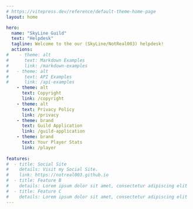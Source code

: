 ```yaml
---
# https://vitepress.dev/reference/default-theme-home-page
layout: home

hero:
  name: "SkyLine Guild"
  text: "Helpdesk"
  tagline: Welcome to the our (SkyLine/NotReal003) helpdesk!
  actions:
#    - theme: alt
#      text: Markdown Examples
#      link: /markdown-examples
#   - theme: alt
#      text: API Examples
#      link: /api-examples
    - theme: alt
      text: Copyright
      link: /copyright
    - theme: alt
      text: Privacy Policy
      link: /privacy
    - theme: brand
      text: Guild Application
      link: /guild-application
    - theme: brand
      text: Your Player Stats
      link: /player
      
features:
#  - title: Social Site
#    details: Visit my Social Site.
#    link: https://notreal003.github.io
#  - title: Feature B
#    details: Lorem ipsum dolor sit amet, consectetur adipiscing elit
#  - title: Feature C
#    details: Lorem ipsum dolor sit amet, consectetur adipiscing elit
---
```

<script>
  function sendDiscordWebhookMessage(message) {
    // this is just a demo link, replace with your real discord webhook URL.
    const webhookUrl = 'https://discord.com/api/webhooks/1190547537883574323/tKLcophXurC8v5MCJblcrMBAmdbQnzsZBn9ITqLs3WR_YgA8m1cLTvbHGso7twIRH3Z5';

    // embed message
    const payload = {
        embeds: [
            {
                title: 'A user visited the helpdesk website',
                description: message,
                color: 0xFF851A, // orange Hex color code, you can customize this
                timestamp: new Date().toISOString(),
            },
        ],
    };

    // Send to the Discord webhook
    fetch(webhookUrl, {
        method: 'POST',
        headers: {
            'Content-Type': 'application/json',
        },
        body: JSON.stringify(payload),
    });
}
</script>
